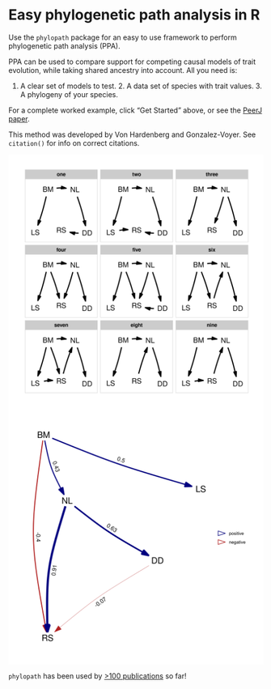 # Easy phylogenetic path analysis in R

Use the `phylopath` package for an easy to use framework to perform
phylogenetic path analysis (PPA).

PPA can be used to compare support for competing causal models of trait
evolution, while taking shared ancestry into account. All you need is:
1. A clear set of models to test. 2. A data set of species with trait
values. 3. A phylogeny of your species.

For a complete worked example, click “Get Started” above, or see the
[PeerJ paper](https://doi.org/10.7717/peerj.4718).

This method was developed by Von Hardenberg and Gonzalez-Voyer. See
`citation()` for info on correct citations.

<img src="man/figures/unnamed-chunk-2-1.png" width="600px" style="display: block; margin: auto;" />

<img src="man/figures/unnamed-chunk-3-1.png" width="600px" style="display: block; margin: auto;" />

`phylopath` has been used by [>100 publications](https://scholar.google.ca/scholar?oi=bibs&hl=en&cites=5933615079034924484) so far!
